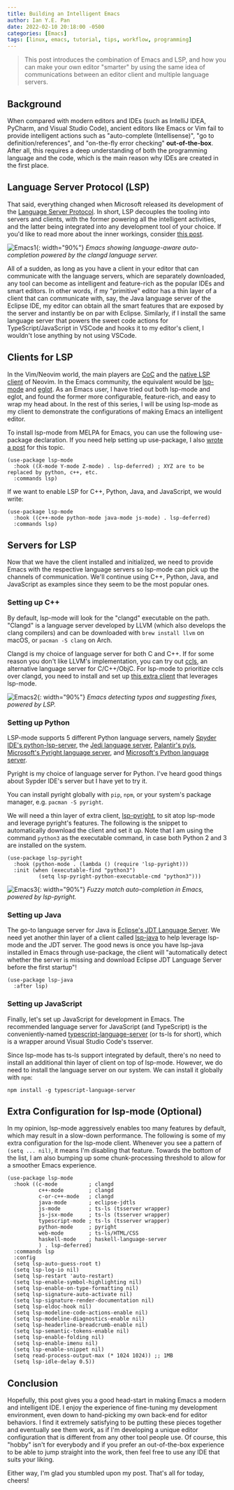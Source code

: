 ```yaml
---
title: Building an Intelligent Emacs
author: Ian Y.E. Pan
date: 2022-02-10 20:18:00 -0500
categories: [Emacs]
tags: [linux, emacs, tutorial, tips, workflow, programming]
---
```


> This post introduces the combination of Emacs and LSP, and how you
> can make your own editor "smarter" by using the same idea of
> communications between an editor client and multiple language
> servers.

## Background

When compared with modern editors and IDEs (such as IntelliJ IDEA,
PyCharm, and Visual Studio Code), ancient editors like Emacs or Vim
fail to provide intelligent actions such as "auto-complete
(Intellisense)", "go to definition/references", and "on-the-fly error
checking" **out-of-the-box**. After all, this requires a deep
understanding of both the programming language and the code, which is
the main reason why IDEs are created in the first place.

## Language Server Protocol (LSP)

That said, everything changed when Microsoft released its development
of the [Language Server
Protocol](https://microsoft.github.io/language-server-protocol/). In
short, LSP decouples the tooling into servers and clients, with the
former powering all the intelligent activities, and the latter being
integrated into any development tool of your choice. If you'd like to
read more about the inner workings, consider [this
post](https://microsoft.github.io/language-server-protocol/overviews/lsp/overview/).


![Emacs1](/images/emacs-ide1.png){: width="90%"}
_Emacs showing language-aware auto-completion powered by the clangd language server._

All of a sudden, as long as you have a client in your editor that can
communicate with the language servers, which are separately
downloaded, any tool can become as intelligent and feature-rich as the
popular IDEs and smart editors. In other words, if my "primitive"
editor has a thin layer of a client that can communicate with, say,
the Java language server of the Eclipse IDE, my editor can obtain all
the smart features that are exposed by the server and instantly be on
par with Eclipse. Similarly, if I install the same language server
that powers the sweet code actions for TypeScript/JavaScript in VSCode
and hooks it to my editor's client, I wouldn't lose anything by not
using VSCode.

## Clients for LSP

In the Vim/Neovim world, the main players are
[CoC](https://github.com/neoclide/coc.nvim) and the [native LSP
client](https://github.com/neovim/nvim-lspconfig) of Neovim. In the
Emacs community, the equivalent would be
[lsp-mode](https://github.com/emacs-lsp/lsp-mode) and
[eglot](https://github.com/joaotavora/eglot). As an Emacs user, I have
tried out both lsp-mode and eglot, and found the former more
configurable, feature-rich, and easy to wrap my head about. In the
rest of this series, I will be using lsp-mode as my client to
demonstrate the configurations of making Emacs an intelligent editor.

To install lsp-mode from MELPA for Emacs, you can use the following
use-package declaration. If you need help setting up use-package, I
also [wrote a post](../setting-up-use-package) for this topic.

```emacs-lisp
(use-package lsp-mode
  :hook ((X-mode Y-mode Z-mode) . lsp-deferred) ; XYZ are to be replaced by python, c++, etc.
  :commands lsp)
```

If we want to enable LSP for C++, Python, Java, and JavaScript, we
would write:

```emacs-lisp
(use-package lsp-mode
  :hook ((c++-mode python-mode java-mode js-mode) . lsp-deferred)
  :commands lsp)
```

## Servers for LSP

Now that we have the client installed and initialized, we need to
provide Emacs with the respective language servers so lsp-mode can
pick up the channels of communication. We'll continue using C++,
Python, Java, and JavaScript as examples since they seem to be the
most popular ones.

### Setting up C++ 

By default, lsp-mode will look for the "clangd" executable on the
path. "Clangd" is a language server developed by LLVM (which also
develops the clang compilers) and can be downloaded with `brew install
llvm` on macOS, or `pacman -S clang` on Arch.

Clangd is my choice of language server for both C and C++. If for some
reason you don't like LLVM's implementation, you can try out
[ccls](https://github.com/MaskRay/ccls), an alternative language
server for C/C++/ObjC. For lsp-mode to prioritize ccls over clangd,
you need to install and set up [this extra
client](https://github.com/emacs-lsp/emacs-ccls) that leverages
lsp-mode.


![Emacs2](/images/emacs-ide2.png){: width="90%"}
_Emacs detecting typos and suggesting fixes, powered by LSP._

### Setting up Python

LSP-mode supports 5 different Python language servers, namely [Spyder
IDE's
python-lsp-server](https://github.com/python-lsp/python-lsp-server),
the [Jedi language
server](https://github.com/pappasam/jedi-language-server), [Palantir's
pyls](https://github.com/palantir/python-language-server),
[Microsoft's Pyright language
server](https://github.com/microsoft/pyright), and [Microsoft's Python
language server](https://github.com/Microsoft/python-language-server).

Pyright is my choice of language server for Python. I've heard good
things about Sypder IDE's server but I have yet to try it.

You can install pyright globally with `pip`, `npm`, or your system's
package manager, e.g. `pacman -S pyright`.

We will need a thin layer of extra client,
[lsp-pyright](https://emacs-lsp.github.io/lsp-pyright/), to sit atop
lsp-mode and leverage pyright's features. The following is the snippet
to automatically download the client and set it up. Note that I am
using the command `python3` as the executable command, in case both
Python 2 and 3 are installed on the system.

```emacs-lisp
(use-package lsp-pyright
  :hook (python-mode . (lambda () (require 'lsp-pyright)))
  :init (when (executable-find "python3")
          (setq lsp-pyright-python-executable-cmd "python3")))
```

![Emacs3](/images/emacs-ide3.png){: width="90%"}
_Fuzzy match auto-completion in Emacs, powered by lsp-pyright._

### Setting up Java

The go-to language server for Java is [Eclipse's JDT Language
Server](https://projects.eclipse.org/projects/eclipse.jdt.ls). We need
yet another thin layer of a client called
[lsp-java](https://emacs-lsp.github.io/lsp-java/) to help leverage
lsp-mode and the JDT server. The good news is once you have lsp-java
installed in Emacs through use-package, the client will "automatically
detect whether the server is missing and download Eclipse JDT Language
Server before the first startup"!

```emacs-lisp
(use-package lsp-java
  :after lsp)
```

### Setting up JavaScript

Finally, let's set up JavaScript for development in Emacs. The
recommended language server for JavaScript (and TypeScript) is the
conveniently-named
[typescript-language-server](https://github.com/typescript-language-server/typescript-language-server)
(or ts-ls for short), which is a wrapper around Visual Studio Code's
tsserver.

Since lsp-mode has ts-ls support integrated by default, there's no
need to install an additional thin layer of client on top of
lsp-mode. However, we do need to install the language server on our
system. We can install it globally with `npm`:

```
npm install -g typescript-language-server
```

## Extra Configuration for lsp-mode (Optional)

In my opinion, lsp-mode aggressively enables too many features by
default, which may result in a slow-down performance. The following is
some of my extra configuration for the lsp-mode client. Whenever you
see a pattern of `(setq ... nil)`, it means I'm disabling that
feature. Towards the bottom of the list, I am also bumping up some
chunk-processing threshold to allow for a smoother Emacs experience.

```emacs-lisp
(use-package lsp-mode
  :hook ((c-mode          ; clangd
          c++-mode        ; clangd
          c-or-c++-mode   ; clangd
          java-mode       ; eclipse-jdtls
          js-mode         ; ts-ls (tsserver wrapper)
          js-jsx-mode     ; ts-ls (tsserver wrapper)
          typescript-mode ; ts-ls (tsserver wrapper)
          python-mode     ; pyright
          web-mode        ; ts-ls/HTML/CSS
          haskell-mode    ; haskell-language-server
          ) . lsp-deferred)
  :commands lsp
  :config
  (setq lsp-auto-guess-root t)
  (setq lsp-log-io nil)
  (setq lsp-restart 'auto-restart)
  (setq lsp-enable-symbol-highlighting nil)
  (setq lsp-enable-on-type-formatting nil)
  (setq lsp-signature-auto-activate nil)
  (setq lsp-signature-render-documentation nil)
  (setq lsp-eldoc-hook nil)
  (setq lsp-modeline-code-actions-enable nil)
  (setq lsp-modeline-diagnostics-enable nil)
  (setq lsp-headerline-breadcrumb-enable nil)
  (setq lsp-semantic-tokens-enable nil)
  (setq lsp-enable-folding nil)
  (setq lsp-enable-imenu nil)
  (setq lsp-enable-snippet nil)
  (setq read-process-output-max (* 1024 1024)) ;; 1MB
  (setq lsp-idle-delay 0.5))
```

## Conclusion

Hopefully, this post gives you a good head-start in making Emacs a
modern and intelligent IDE. I enjoy the experience of fine-tuning my
development environment, even down to hand-picking my own back-end for
editor behaviors. I find it extremely satisfying to be putting these
pieces together and eventually see them work, as if I'm developing a
unique editor configuration that is different from any other tool people
use. Of course, this "hobby" isn't for everybody and if you prefer an
out-of-the-box experience to be able to jump straight into the work,
then feel free to use any IDE that suits your liking.

Either way, I'm glad you stumbled upon my post. That's all for today,
cheers!
